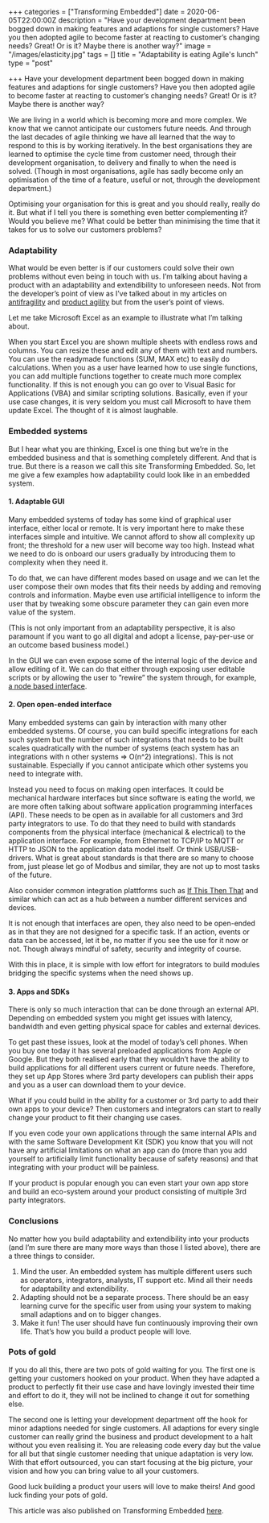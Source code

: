 +++
categories = ["Transforming Embedded"]
date = 2020-06-05T22:00:00Z
description = "Have your development department been bogged down in making features and adaptions for single customers? Have you then adopted agile to become faster at reacting to customer’s changing needs? Great! Or is it? Maybe there is another way?"
image = "/images/elasticity.jpg"
tags = []
title = "Adaptability is eating Agile's lunch"
type = "post"

+++
Have your development department been bogged down in making features and adaptions for single customers? Have you then adopted agile to become faster at reacting to customer’s changing needs? Great! Or is it? Maybe there is another way?

We are living in a world which is becoming more and more complex. We know that we cannot anticipate our customers future needs. And through the last decades of agile thinking we have all learned that the way to respond to this is by working iteratively. In the best organisations they are learned to optimise the cycle time from customer need, through their development organisation, to delivery and finally to when the need is solved. (Though in most organisations, agile has sadly become only an optimisation of the time of a feature, useful or not, through the development department.)

Optimising your organisation for this is great and you should really, really do it. But what if I tell you there is something even better complementing it? Would you believe me? What could be better than minimising the time that it takes for us to solve our customers problems?

### Adaptability

What would be even better is if our customers could solve their own problems without even being in touch with us. I’m talking about having a product with an adaptability and extendibility to unforeseen needs. Not from the developer’s point of view as I’ve talked about in my articles on [antifragility](https://transformingembedded.sigmatechnology.se/insight-post/how-to-build-antifragile-products/) and [product agility](https://transformingembedded.sigmatechnology.se/insight-post/how-agile-is-your-product/) but from the user’s point of views.

Let me take Microsoft Excel as an example to illustrate what I’m talking about.

When you start Excel you are shown multiple sheets with endless rows and columns. You can resize these and edit any of them with text and numbers. You can use the readymade functions (SUM, MAX etc) to easily do calculations. When you as a user have learned how to use single functions, you can add multiple functions together to create much more complex functionality. If this is not enough you can go over to Visual Basic for Applications (VBA) and similar scripting solutions. Basically, even if your use case changes, it is very seldom you must call Microsoft to have them update Excel. The thought of it is almost laughable.

### **Embedded systems**

But I hear what you are thinking, Excel is one thing but we’re in the embedded business and that is something completely different. And that is true. But there is a reason we call this site Transforming Embedded. So, let me give a few examples how adaptability could look like in an embedded system.

#### **1. Adaptable GUI**

Many embedded systems of today has some kind of graphical user interface, either local or remote. It is very important here to make these interfaces simple and intuitive. We cannot afford to show all complexity up front; the threshold for a new user will become way too high. Instead what we need to do is onboard our users gradually by introducing them to complexity when they need it.

To do that, we can have different modes based on usage and we can let the user compose their own modes that fits their needs by adding and removing controls and information. Maybe even use artificial intelligence to inform the user that by tweaking some obscure parameter they can gain even more value of the system.

(This is not only important from an adaptability perspective, it is also paramount if you want to go all digital and adopt a license, pay-per-use or an outcome based business model.)

In the GUI we can even expose some of the internal logic of the device and allow editing of it. We can do that either through exposing user editable scripts or by allowing the user to ”rewire” the system through, for example, [a node based interface](https://nodered.org/).

#### **2. Open open-ended interface**

Many embedded systems can gain by interaction with many other embedded systems. Of course, you can build specific integrations for each such system but the number of such integrations that needs to be built scales quadratically with the number of systems (each system has an integrations with n other systems => O(n^2) integrations). This is not sustainable. Especially if you cannot anticipate which other systems you need to integrate with.

Instead you need to focus on making open interfaces. It could be mechanical hardware interfaces but since software is eating the world, we are more often talking about software application programming interfaces (API). These needs to be open as in available for all customers and 3rd party integrators to use. To do that they need to build with standards components from the physical interface (mechanical & electrical) to the application interface. For example, from Ethernet to TCP/IP to MQTT or HTTP to JSON to the application data model itself. Or think USB/USB-drivers. What is great about standards is that there are so many to choose from, just please let go of Modbus and similar, they are not up to most tasks of the future.

Also consider common integration plattforms such as [If This Then That](https://ifttt.com/) and similar which can act as a hub between a number different services and devices.

It is not enough that interfaces are open, they also need to be open-ended as in that they are not designed for a specific task. If an action, events or data can be accessed, let it be, no matter if you see the use for it now or not. Though always mindful of safety, security and integrity of course.

With this in place, it is simple with low effort for integrators to build modules bridging the specific systems when the need shows up.

#### **3. Apps and SDKs**

There is only so much interaction that can be done through an external API. Depending on embedded system you might get issues with latency, bandwidth and even getting physical space for cables and external devices.

To get past these issues, look at the model of today’s cell phones. When you buy one today it has several preloaded applications from Apple or Google. But they both realised early that they wouldn’t have the ability to build applications for all different users current or future needs. Therefore, they set up App Stores where 3rd party developers can publish their apps and you as a user can download them to your device.

What if you could build in the ability for a customer or 3rd party to add their own apps to your device? Then customers and integrators can start to really change your product to fit their changing use cases.

If you even code your own applications through the same internal APIs and with the same Software Development Kit (SDK) you know that you will not have any artificial limitations on what an app can do (more than you add yourself to artificially limit functionality because of safety reasons) and that integrating with your product will be painless.

If your product is popular enough you can even start your own app store and build an eco-system around your product consisting of multiple 3rd party integrators.

### **Conclusions**

No matter how you build adaptability and extendibility into your products (and I’m sure there are many more ways than those I listed above), there are a three things to consider.

1. Mind the user. An embedded system has multiple different users such as operators, integrators, analysts, IT support etc. Mind all their needs for adaptability and extendibility.
2. Adapting should not be a separate process. There should be an easy learning curve for the specific user from using your system to making small adaptions and on to bigger changes.
3. Make it fun! The user should have fun continuously improving their own life. That’s how you build a product people will love.

### **Pots of gold**

If you do all this, there are two pots of gold waiting for you. The first one is getting your customers hooked on your product. When they have adapted a product to perfectly fit their use case and have lovingly invested their time and effort to do it, they will not be inclined to change it out for something else.

The second one is letting your development department off the hook for minor adaptions needed for single customers. All adaptions for every single customer can really grind the business and product development to a halt without you even realising it. You are releasing code every day but the value for all but that single customer needing that unique adaptation is very low. With that effort outsourced, you can start focusing at the big picture, your vision and how you can bring value to all your customers.

Good luck building a product your users will love to make theirs! And good luck finding your pots of gold.

This article was also published on Transforming Embedded [here](https://transformingembedded.sigmatechnology.se/insight-post/adaptability-is-eating-agiles-lunch/ "Adaptability is eating Agile's lunch").